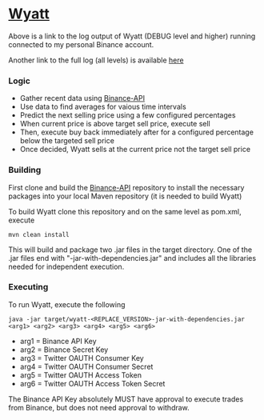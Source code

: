 # [Wyatt](http://18.218.235.32/)
Above is a link to the log output of Wyatt (DEBUG level and higher) running connected to my personal Binance account.

Another link to the full log (all levels) is available [here](http://18.218.235.32/full.php)
### Logic
  * Gather recent data using [Binance-API](https://github.com/binance-exchange/binance-java-api)
  * Use data to find averages for vaious time intervals
  * Predict the next selling price using a few configured percentages
  * When current price is above target sell price, execute sell
  * Then, execute buy back immediately after for a configured percentage below the targeted sell price
  * Once decided, Wyatt sells at the current price not the target sell price
### Building
First clone and build the [Binance-API](https://github.com/binance-exchange/binance-java-api) repository to install the necessary packages into your local Maven repository (it is needed to build Wyatt)
  
To build Wyatt clone this repository and on the same level as pom.xml, execute 
```$xslt
mvn clean install
```
This will build and package two .jar files in the target directory. One of the .jar files end with "-jar-with-dependencies.jar" and includes all the libraries needed for independent execution.
### Executing
To run Wyatt, execute the following
```$xslt
java -jar target/wyatt-<REPLACE_VERSION>-jar-with-dependencies.jar <arg1> <arg2> <arg3> <arg4> <arg5> <arg6>
```
 * arg1 = Binance API Key
 * arg2 = Binance Secret Key
 * arg3 = Twitter OAUTH Consumer Key
 * arg4 = Twitter OAUTH Consumer Secret
 * arg5 = Twitter OAUTH Access Token
 * arg6 = Twitter OAUTH Access Token Secret

The Binance API Key absolutely MUST have approval to execute trades from Binance, but does not need approval to withdraw. 
